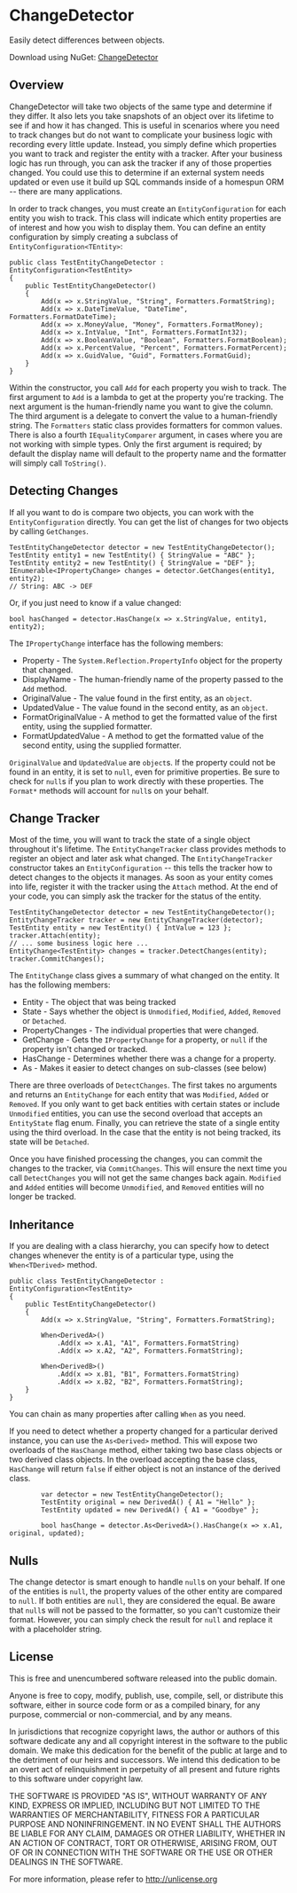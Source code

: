 # ChangeDetector

Easily detect differences between objects.

Download using NuGet: [ChangeDetector](http://nuget.org/packages/ChangeDetector)

## Overview
ChangeDetector will take two objects of the same type and determine if they differ. It also lets you take snapshots of an object over its lifetime to see if and how it has changed. This is useful in scenarios where you need to track changes but do not want to complicate your business logic with recording every little update. Instead, you simply define which properties you want to track and register the entity with a tracker. After your business logic has run through, you can ask the tracker if any of those properties changed. You could use this to determine if an external system needs updated or even use it build up SQL commands inside of a homespun ORM -- there are many applications.

In order to track changes, you must create an `EntityConfiguration` for each entity you wish to track. This class will indicate which entity properties are of interest and how you wish to display them. You can define an entity configuration by simply creating a subclass of `EntityConfiguration<TEntity>`:

    public class TestEntityChangeDetector : EntityConfiguration<TestEntity>
    {
        public TestEntityChangeDetector()
        {
            Add(x => x.StringValue, "String", Formatters.FormatString);
            Add(x => x.DateTimeValue, "DateTime", Formatters.FormatDateTime);
            Add(x => x.MoneyValue, "Money", Formatters.FormatMoney);
            Add(x => x.IntValue, "Int", Formatters.FormatInt32);
            Add(x => x.BooleanValue, "Boolean", Formatters.FormatBoolean);
            Add(x => x.PercentValue, "Percent", Formatters.FormatPercent);
            Add(x => x.GuidValue, "Guid", Formatters.FormatGuid);
        }
    }
    
Within the constructor, you call `Add` for each property you wish to track. The first argument to `Add` is a lambda to get at the property you're tracking. The next argument is the human-friendly name you want to give the column. The third argument is a delegate to convert the value to a human-friendly string. The `Formatters` static class provides formatters for common values. There is also a fourth `IEqualityComparer` argument, in cases where you are not working with simple types. Only the first argument is required; by default the display name will default to the property name and the formatter will simply call `ToString()`. 

## Detecting Changes
If all you want to do is compare two objects, you can work with the `EntityConfiguration` directly. You can get the list of changes for two objects by calling `GetChanges`.

    TestEntityChangeDetector detector = new TestEntityChangeDetector();
    TestEntity entity1 = new TestEntity() { StringValue = "ABC" };
    TestEntity entity2 = new TestEntity() { StringValue = "DEF" };
    IEnumerable<IPropertyChange> changes = detector.GetChanges(entity1, entity2);
    // String: ABC -> DEF
    
Or, if you just need to know if a value changed:

    bool hasChanged = detector.HasChange(x => x.StringValue, entity1, entity2);
    
The `IPropertyChange` interface has the following members:
* Property - The `System.Reflection.PropertyInfo` object for the property that changed.
* DisplayName - The human-friendly name of the property passed to the `Add` method.
* OriginalValue - The value found in the first entity, as an `object`.
* UpdatedValue - The value found in the second entity, as an `object`.
* FormatOriginalValue - A method to get the formatted value of the first entity, using the supplied formatter.
* FormatUpdatedValue - A method to get the formatted value of the second entity, using the supplied formatter.

`OriginalValue` and `UpdatedValue` are `object`s. If the property could not be found in an entity, it is set to `null`, even for primitive properties. Be sure to check for `null`s if you plan to work directly with these properties. The `Format*` methods will account for `null`s on your behalf. 

## Change Tracker
Most of the time, you will want to track the state of a single object throughout it's lifetime. The `EntityChangeTracker` class provides methods to register an object and later ask what changed. The `EntityChangeTracker` constructor takes an `EntityConfiguration` -- this tells the tracker how to detect changes to the objects it manages. As soon as your entity comes into life, register it with the tracker using the `Attach` method. At the end of your code, you can simply ask the tracker for the status of the entity.

    TestEntityChangeDetector detector = new TestEntityChangeDetector();
    EntityChangeTracker tracker = new EntityChangeTracker(detector);
    TestEntity entity = new TestEntity() { IntValue = 123 };
    tracker.Attach(entity);
    // ... some business logic here ...
    EntityChange<TestEntity> changes = tracker.DetectChanges(entity);
    tracker.CommitChanges();
    
The `EntityChange` class gives a summary of what changed on the entity. It has the following members:
* Entity - The object that was being tracked
* State - Says whether the object is `Unmodified`, `Modified`, `Added`, `Removed` or `Detached`.
* PropertyChanges - The individual properties that were changed.
* GetChange - Gets the `IPropertyChange` for a property, or `null` if the property isn't changed or tracked.
* HasChange - Determines whether there was a change for a property.
* As<TDerived> - Makes it easier to detect changes on sub-classes (see below)

There are three overloads of `DetectChanges`. The first takes no arguments and returns an `EntityChange` for each entity that was `Modified`, `Added` or `Removed`. If you only want to get back entities with certain states or include `Unmodified` entities, you can use the second overload that accepts an `EntityState` flag enum. Finally, you can retrieve the state of a single entity using the third overload. In the case that the entity is not being tracked, its state will be `Detached`.

Once you have finished processing the changes, you can commit the changes to the tracker, via `CommitChanges`. This will ensure the next time you call `DetectChanges` you will not get the same changes back again. `Modified` and `Added` entities will become `Unmodified`, and `Removed` entities will no longer be tracked.

## Inheritance
If you are dealing with a class hierarchy, you can specify how to detect changes whenever the entity is of a particular type, using the `When<TDerived>` method.

    public class TestEntityChangeDetector : EntityConfiguration<TestEntity>
    {
        public TestEntityChangeDetector()
        {
            Add(x => x.StringValue, "String", Formatters.FormatString);
        
            When<DerivedA>()
                .Add(x => x.A1, "A1", Formatters.FormatString)
                .Add(x => x.A2, "A2", Formatters.FormatString);
                
            When<DerivedB>()
                .Add(x => x.B1, "B1", Formatters.FormatString)
                .Add(x => x.B2, "B2", Formatters.FormatString);
        }
    }
    
You can chain as many properties after calling `When` as you need.

If you need to detect whether a property changed for a particular derived instance, you can use the `As<Derived>` method. This will expose two overloads of the `HasChange` method, either taking two base class objects or two derived class objects. In the overload accepting the base class, `HasChange` will return `false` if either object is not an instance of the derived class.

            var detector = new TestEntityChangeDetector();
            TestEntity original = new DerivedA() { A1 = "Hello" };
            TestEntity updated = new DerivedA() { A1 = "Goodbye" };
            
            bool hasChange = detector.As<DerivedA>().HasChange(x => x.A1, original, updated);

## Nulls
The change detector is smart enough to handle `null`s on your behalf. If one of the entities is `null`, the property values of the other entity are compared to `null`. If both entities are `null`, they are considered the equal. Be aware that `null`s will not be passed to the formatter, so you can't customize their format. However, you can simply check the result for `null` and replace it with a placeholder string.

## License
This is free and unencumbered software released into the public domain.

Anyone is free to copy, modify, publish, use, compile, sell, or
distribute this software, either in source code form or as a compiled
binary, for any purpose, commercial or non-commercial, and by any
means.

In jurisdictions that recognize copyright laws, the author or authors
of this software dedicate any and all copyright interest in the
software to the public domain. We make this dedication for the benefit
of the public at large and to the detriment of our heirs and
successors. We intend this dedication to be an overt act of
relinquishment in perpetuity of all present and future rights to this
software under copyright law.

THE SOFTWARE IS PROVIDED "AS IS", WITHOUT WARRANTY OF ANY KIND,
EXPRESS OR IMPLIED, INCLUDING BUT NOT LIMITED TO THE WARRANTIES OF
MERCHANTABILITY, FITNESS FOR A PARTICULAR PURPOSE AND NONINFRINGEMENT.
IN NO EVENT SHALL THE AUTHORS BE LIABLE FOR ANY CLAIM, DAMAGES OR
OTHER LIABILITY, WHETHER IN AN ACTION OF CONTRACT, TORT OR OTHERWISE,
ARISING FROM, OUT OF OR IN CONNECTION WITH THE SOFTWARE OR THE USE OR
OTHER DEALINGS IN THE SOFTWARE.

For more information, please refer to <http://unlicense.org>
